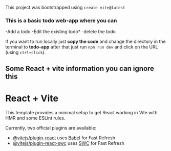 This project was bootstrapped using `create vite@latest`


### This is a basic todo web-app where you can  
-Add a todo
-Edit the existing todo*
-delete the todo

If you want to run locally just **copy the code** and change the directory in the terminal to **todo-app** after that just run `npm run dev` and click on the URL (using `ctrl+click`).
 

## Some React + vite information you can ignore this

# React + Vite

This template provides a minimal setup to get React working in Vite with HMR and some ESLint rules.

Currently, two official plugins are available:

- [@vitejs/plugin-react](https://github.com/vitejs/vite-plugin-react/blob/main/packages/plugin-react/README.md) uses [Babel](https://babeljs.io/) for Fast Refresh
- [@vitejs/plugin-react-swc](https://github.com/vitejs/vite-plugin-react-swc) uses [SWC](https://swc.rs/) for Fast Refresh
